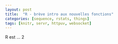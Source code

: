 ```yaml
---
layout: post
title:  "R - brève intro aux nouvelles fonctions"
categories: [sequence, rstats, things]
tags: [knitr, servr, httpuv, websocket]
--- 
```


R est ... 2

